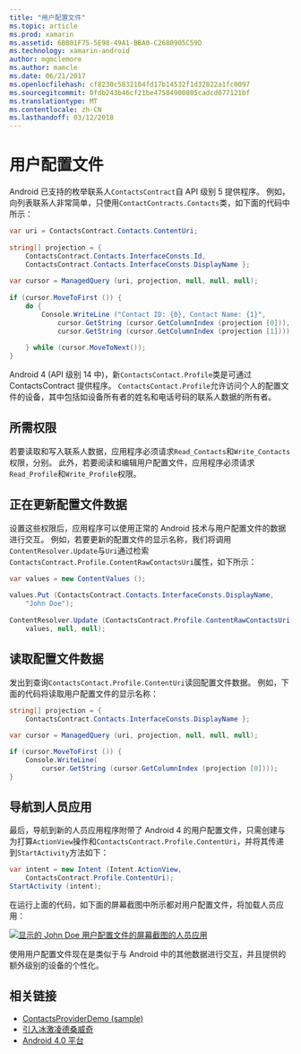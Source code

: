 ```yaml
---
title: "用户配置文件"
ms.topic: article
ms.prod: xamarin
ms.assetid: 6BB01F75-5E98-49A1-BBA0-C2680905C59D
ms.technology: xamarin-android
author: mgmclemore
ms.author: mamcle
ms.date: 06/21/2017
ms.openlocfilehash: cf8230c5832104fd17b14532f1d32822a1fc0097
ms.sourcegitcommit: 0fdb243b46cf21be47584900805cadcd077121bf
ms.translationtype: MT
ms.contentlocale: zh-CN
ms.lasthandoff: 03/12/2018
---
```

# <a name="user-profile"></a>用户配置文件

Android 已支持的枚举联系人`ContactsContract`自 API 级别 5 提供程序。 例如，向列表联系人非常简单，只使用`ContactContracts.Contacts`类，如下面的代码中所示：

```csharp
var uri = ContactsContract.Contacts.ContentUri;
           
string[] projection = {
    ContactsContract.Contacts.InterfaceConsts.Id,
    ContactsContract.Contacts.InterfaceConsts.DisplayName };
           
var cursor = ManagedQuery (uri, projection, null, null, null);
           
if (cursor.MoveToFirst ()) {
    do {
        Console.WriteLine ("Contact ID: {0}, Contact Name: {1}",
            cursor.GetString (cursor.GetColumnIndex (projection [0])),
            cursor.GetString (cursor.GetColumnIndex (projection [1])));
                   
    } while (cursor.MoveToNext());
}
```

Android 4 (API 级别 14 中)，新`ContactsContact.Profile`类是可通过 ContactsContract 提供程序。 `ContactsContact.Profile`允许访问个人的配置文件的设备，其中包括如设备所有者的姓名和电话号码的联系人数据的所有者。


## <a name="required-permissions"></a>所需权限

若要读取和写入联系人数据，应用程序必须请求`Read_Contacts`和`Write_Contacts`权限，分别。 此外，若要阅读和编辑用户配置文件，应用程序必须请求`Read_Profile`和`Write_Profile`权限。


## <a name="updating-profile-data"></a>正在更新配置文件数据

设置这些权限后，应用程序可以使用正常的 Android 技术与用户配置文件的数据进行交互。 例如，若要更新的配置文件的显示名称，我们将调用`ContentResolver.Update`与`Uri`通过检索`ContactsContract.Profile.ContentRawContactsUri`属性，如下所示：

```csharp
var values = new ContentValues ();
          
values.Put (ContactsContract.Contacts.InterfaceConsts.DisplayName,
    "John Doe");
           
ContentResolver.Update (ContactsContract.Profile.ContentRawContactsUri,
    values, null, null);
```


## <a name="reading-profile-data"></a>读取配置文件数据

发出到查询`ContactsContact.Profile.ContentUri`读回配置文件数据。 例如，下面的代码将读取用户配置文件的显示名称：

```csharp
string[] projection = {
    ContactsContract.Contacts.InterfaceConsts.DisplayName };
           
var cursor = ManagedQuery (uri, projection, null, null, null);

if (cursor.MoveToFirst ()) {
    Console.WriteLine(
        cursor.GetString (cursor.GetColumnIndex (projection [0])));
}
```


## <a name="navigating-to-the-people-app"></a>导航到人员应用

最后，导航到新的人员应用程序附带了 Android 4 的用户配置文件，只需创建与为打算`ActionView`操作和`ContactsContract.Profile.ContentUri`，并将其传递到`StartActivity`方法如下：

```csharp
var intent = new Intent (Intent.ActionView,
    ContactsContract.Profile.ContentUri);           
StartActivity (intent);
```

在运行上面的代码，如下面的屏幕截图中所示都对用户配置文件，将加载人员应用：

[![显示的 John Doe 用户配置文件的屏幕截图的人员应用](user-profile-images/15-people-app.png)](user-profile-images/15-people-app.png#lightbox)

使用用户配置文件现在是类似于与 Android 中的其他数据进行交互，并且提供的额外级别的设备的个性化。



## <a name="related-links"></a>相关链接

- [ContactsProviderDemo (sample)](https://developer.xamarin.com/samples/monodroid/ContactsProviderDemo/)
- [引入冰激凌德桑威奇](http://www.android.com/about/ice-cream-sandwich/)
- [Android 4.0 平台](http://developer.android.com/sdk/android-4.0.html)
